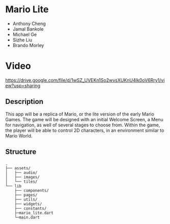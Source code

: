 # Mario Lite

- Anthony Cheng
- Jamal Bankole
- Michael Ge
- Sizhe Liu
- Brando Morley

#  Video
https://drive.google.com/file/d/1wSZ_UVEKn1So2wvsXUKnU4Ik0oV6Rry1/view?usp=sharing

## Description
This app will be a replica of Mario, or the lite version of the early Mario Games. The game will
be designed with an initial Welcome Screen, a Menu for navigation, as well of several stages to
choose from. Within the game, the player will be able to control 2D characters, in an
environment similar to Mario World.


## Structure
```
.
├── assets/
│   ├── audio/
│   ├── images/
│   └── tiles/
└── lib
    ├── components/
    ├── pages/
    ├── utils/
    ├── widgets/
    ├── constants/
    ├─mario_lite.dart
    └─main.dart
```
